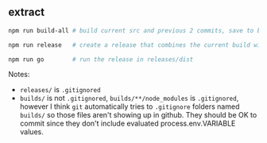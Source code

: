 ## extract

```sh
npm run build-all # build current src and previous 2 commits, save to builds/

npm run release   # create a release that combines the current build with all process.env.VARS used (warning: releases/dist/* files will contain all process.env variable values used, including sensitive keys)

npm run go        # run the release in releases/dist
```

Notes:
- `releases/` is `.gitignored`
- `builds/` is not `.gitignored`, `builds/**/node_modules` is `.gitignored`, however I think `git` automatically tries to `.gitignore` folders named `builds/` so those files aren't showing up in github. They should be OK to commit since they don't include evaluated process.env.VARIABLE values.